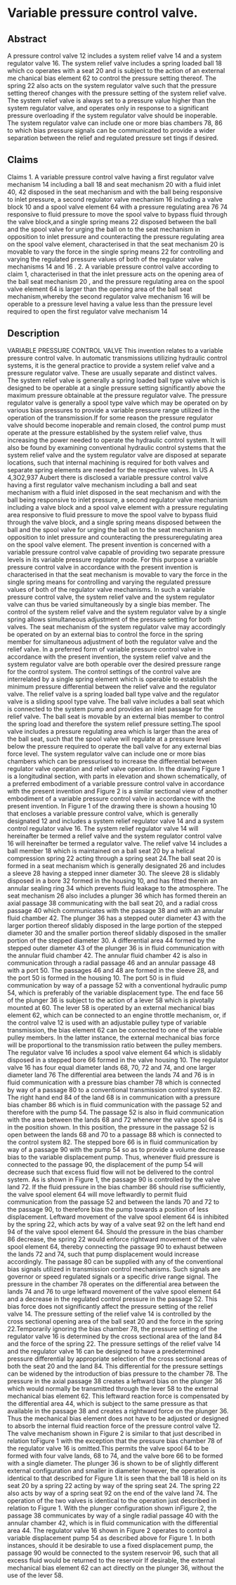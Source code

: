 # Variable pressure control valve.

## Abstract
A pressure control valve 12 includes a system relief valve 14 and a system regulator valve 16. The system relief valve includes a spring loaded ball 18 which co operates with a seat 20 and is subject to the action of an external me chanical bias element 62 to control the pressure setting thereof. The spring 22 also acts on the system regulator valve such that the pressure setting thereof changes with the pressure setting of the system relief valve. The system relief valve is always set to a pressure value higher than the system regulator valve, and operates only in response to a significant pressure overloading if the system regulator valve should be inoperable. The system regulator valve can include one or more bias chambers 78, 86 to which bias pressure signals can be communicated to provide a wider separation between the relief and regulated pressure set tings if desired.

## Claims
Claims 1. A variable pressure control valve having a first regulator valve mechanism 14 including a ball 18 and seat mechanism 20 with a fluid inlet 40, 42 disposed in the seat mechanism and with the ball being responsive to inlet pressure, a second regulator valve mechanism 16 including a valve block 10 and a spool valve element 64 with a pressure regulating area 76 74 responsive to fluid pressure to move the spool valve to bypass fluid through the valve block,and a single spring means 22 disposed between the ball and the spool valve for urging the ball on to the seat mechanism in opposition to inlet pressure and counteracting the pressure regulating area on the spool valve element, characterised in that the seat mechanism 20 is movable to vary the force in the single spring means 22 for controlling and varying the regulated pressure values of both of the regulator valve mechanisms 14 and 16 . 2. A variable pressure control valve according to claim 1, characterised in that the inlet pressure acts on the opening area of the ball seat mechanism 20 , and the pressure regulating area on the spool valve element 64 is larger than the opening area of the ball seat mechanism,whereby the second regulator valve mechanism 16 will be operable to a pressure level having a value less than the pressure level required to open the first regulator valve mechanism 14

## Description
VARIABLE PRESSURE CONTROL VALVE This invention relates to a variable pressure control valve. In automatic transmissions utilizing hydraulic control systems, it is the general practice to provide a system relief valve and a pressure regulator valve. These are usually separate and distinct valves. The system relief valve is generally a spring loaded ball type valve which is designed to be operable at a single pressure setting significantly above the maximum pressure obtainable at the pressure regulator valve. The pressure regulator valve is generally a spool type valve which may be operated on by various bias pressures to provide a variable pressure range utilized in the operation of the transmission.If for some reason the pressure regulator valve should become inoperable and remain closed, the control pump must operate at the pressure established by the system relief valve, thus increasing the power needed to operate the hydraulic control system. It will also be found by examining conventional hydraulic control systems that the system relief valve and the system regulator valve are disposed at separate locations, such that internal machining is required for both valves and separate spring elements are needed for the respective valves. In US A 4,3O2,937 Aubert there is disclosed a variable pressure control valve having a first regulator valve mechanism including a ball and seat mechanism with a fluid inlet disposed in the seat mechanism and with the ball being responsive to inlet pressure, a second regulator valve mechanism including a valve block and a spool valve element with a pressure regulating area responsive to fluid pressure to move the spool valve to bypass fluid through the valve block, and a single spring means disposed between the ball and the spool valve for urging the ball on to the seat mechanism in opposition to inlet pressure and counteracting the pressureregulating area on the spool valve element. The present invention is concerned with a variable pressure control valve capable of providing two separate pressure levels in its variable pressure regulator mode. For this purpose a variable pressure control valve in accordance with the present invention is characterised in that the seat mechanism is movable to vary the force in the single spring means for controlling and varying the regulated pressure values of both of the regulator valve mechanisms. In such a variable pressure control valve, the system relief valve and the system regulator valve can thus be varied simultaneously by a single bias member. The control of the system relief valve and the system regulator valve by a single spring allows simultaneous adjustment of the pressure setting for both valves. The seat mechanism of the system regulator valve may accordingly be operated on by an external bias to control the force in the spring member for simultaneous adjustment of both the regulator valve and the relief valve. In a preferred form of variable pressure control valve in accordance with the present invention, the system relief valve and the system regulator valve are both operable over the desired pressure range for the control system. The control settings of the control valve are interrelated by a single spring element which is operable to establish the minimum pressure differential between the relief valve and the regulator valve. The relief valve is a spring loaded ball type valve and the regulator valve is a sliding spool type valve. The ball valve includes a ball seat which is connected to the system pump and provides an inlet passage for the relief valve. The ball seat is movable by an external bias member to control the spring load and therefore the system relief pressure setting.The spool valve includes a pressure regulating area which is larger than the area of the ball seat, such that the spool valve will regulate at a pressure level below the pressure required to operate the ball valve for any external bias force level. The system regulator valve can include one or more bias chambers which can be pressurised to increase the differential between regulator valve operation and relief valve operation. In the drawing Figure 1 is a longitudinal section, with parts in elevation and shown schematically, of a preferred embodiment of a variable pressure control valve in accordance with the present invention and Figure 2 is a similar sectional view of another embodiment of a variable pressure control valve in accordance with the present invention. In Figure 1 of the drawing there is shown a housing 10 that encloses a variable pressure control valve, which is generally designated 12 and includes a system relief regulator valve 14 and a system control regulator valve 16. The system relief regulator valve 14 will hereinafter be termed a relief valve and the system regulator control valve 16 will hereinafter be termed a regulator valve. The relief valve 14 includes a ball member 18 which is maintained on a ball seat 20 by a helical compression spring 22 acting through a spring seat 24.The ball seat 20 is formed in a seat mechanism which is generally designated 26 and includes a sleeve 28 having a stepped inner diameter 30. The sleeve 28 is slidably disposed in a bore 32 formed in the housing 10, and has fitted therein an annular sealing ring 34 which prevents fluid leakage to the atmosphere. The seat mechanism 26 also includes a plunger 36 which has formed therein an axial passage 38 communicating with the ball seat 20, and a radial cross passage 40 which communicates with the passage 38 and with an annular fluid chamber 42. The plunger 36 has a stepped outer diameter 43 with the larger portion thereof slidably disposed in the large portion of the stepped diameter 30 and the smaller portion thereof slidably disposed in the smaller portion of the stepped diameter 30. A differential area 44 formed by the stepped outer diameter 43 of the plunger 36 is in fluid communication with the annular fluid chamber 42. The annular fluid chamber 42 is also in communication through a radial passage 46 and an annular passage 48 with a port 50. The passages 46 and 48 are formed in the sleeve 28, and the port 50 is formed in the housing 10. The port 50 is in fluid communication by way of a passage 52 with a conventional hydraulic pump 54, which is preferably of the variable displacement type. The end face 56 of the plunger 36 is subject to the action of a lever 58 which is pivotally mounted at 60. The lever 58 is operated by an external mechanical bias element 62, which can be connected to an engine throttle mechanism, or, if the control valve 12 is used with an adjustable pulley type of variable transmission, the bias element 62 can be connected to one of the variable pulley members. In the latter instance, the external mechanical bias force will be proportional to the transmission ratio between the pulley members. The regulator valve 16 includes a spool valve element 64 which is slidably disposed in a stepped bore 66 formed in the valve housing 10. The regulator valve 16 has four equal diameter lands 68, 70, 72 and 74, and one larger diameter land 76 The differential area between the lands 74 and 76 is in fluid communication with a pressure bias chamber 78 which is connected by way of a passage 80 to a conventional transmission control system 82. The right hand end 84 of the land 68 is in communication with a pressure bias chamber 86 which is in fluid communication with the passage 52 and therefore with the pump 54. The passage 52 is also in fluid communication with the area between the lands 68 and 72 whenever the valve spool 64 is in the position shown. In this position, the pressure in the passage 52 is open between the lands 68 and 70 to a passage 88 which is connected to the control system 82. The stepped bore 66 is in fluid communication by way of a passage 90 with the pump 54 so as to provide a volume decrease bias to the variable displacement pump. Thus, whenever fluid pressure is connected to the passage 90, the displacement of the pump 54 will decrease such that excess fluid flow will not be delivered to the control system. As is shown in Figure 1, the passage 90 is controlled by the valve land 72. If the fluid pressure in the bias chamber 86 should rise sufficiently, the valve spool element 64 will move leftwardly to permit fluid communication from the passage 52 and between the lands 70 and 72 to the passage 90, to therefore bias the pump towards a position of less displacement. Leftward movement of the valve spool element 64 is inhibited by the spring 22, which acts by way of a valve seat 92 on the left hand end 94 of the valve spool element 64. Should the pressure in the bias chamber 86 decrease, the spring 22 would enforce rightward movement of the valve spool element 64, thereby connecting the passage 90 to exhaust between the lands 72 and 74, such that pump displacement would increase accordingly. The passage 80 can be supplied with any of the conventional bias signals utilized in transmission control mechanisms. Such signals are governor or speed regulated signals or a specific drive range signal. The pressure in the chamber 78 operates on the differential area between the lands 74 and 76 to urge leftward movement of the valve spool element 64 and a decrease in the regulated control pressure in the passage 52. This bias force does not significantly affect the pressure setting of the relief valve 14. The pressure setting of the relief valve 14 is controlled by the cross sectional opening area of the ball seat 20 and the force in the spring 22.Temporarily ignoring the bias chamber 78, the pressure setting of the regulator valve 16 is determined by the cross sectional area of the land 84 and the force of the spring 22. The pressure settings of the relief valve 14 and the regulator valve 16 can be designed to have a predetermined pressure differential by appropriate selection of the cross sectional areas of both the seat 20 and the land 84. This differential for the pressure settings can be widened by the introduction of bias pressure to the chamber 78. The pressure in the axial passage 38 creates a leftward bias on the plunger 36 which would normally be transmitted through the lever 58 to the external mechanical bias element 62. This leftward reaction force is compensated by the differential area 44, which is subject to the same pressure as that available in the passage 38 and creates a rightward force on the plunger 36. Thus the mechanical bias element does not have to be adjusted or designed to absorb the internal fluid reaction force of the pressure control valve 12. The valve mechanism shown in Figure 2 is similar to that just described in relation toFigure 1 with the exception that the pressure bias chamber 78 of the regulator valve 16 is omitted.This permits the valve spool 64 to be formed with four valve lands, 68 to 74, and the valve bore 66 to be formed with a single diameter. The plunger 36 is shown to be of slightly different external configuration and smaller in diameter however, the operation is identical to that described for Figure 1.It is seen that the ball 18 is held on its seat 20 by a spring 22 acting by way of the spring seat 24. The spring 22 also acts by way of a spring seat 92 on the end of the valve land 74. The operation of the two valves is identical to the operation just described in relation to Figure 1. With the plunger configuration shown inFigure 2, the passage 38 communicates by way of a single radial passage 40 with the annular chamber 42, which is in fluid communication with the differential area 44. The regulator valve 16 shown in Figure 2 operates to control a variable displacement pump 54 as described above for Figure 1. In both instances, should it be desirable to use a fixed displacement pump, the passage 90 would be connected to the system reservoir 96, such that all excess fluid would be returned to the reservoir If desirable, the external mechanical bias element 62 can act directly on the plunger 36, without the use of the lever 58.